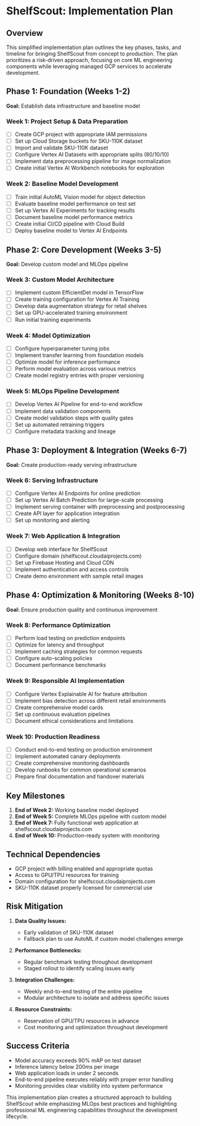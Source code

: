 # ShelfScout: Implementation Plan

## Overview
This simplified implementation plan outlines the key phases, tasks, and timeline for bringing ShelfScout from concept to production. The plan prioritizes a risk-driven approach, focusing on core ML engineering components while leveraging managed GCP services to accelerate development.

## Phase 1: Foundation (Weeks 1-2)
**Goal:** Establish data infrastructure and baseline model

### Week 1: Project Setup & Data Preparation
- [ ] Create GCP project with appropriate IAM permissions
- [ ] Set up Cloud Storage buckets for SKU-110K dataset
- [ ] Import and validate SKU-110K dataset
- [ ] Configure Vertex AI Datasets with appropriate splits (80/10/10)
- [ ] Implement data preprocessing pipeline for image normalization
- [ ] Create initial Vertex AI Workbench notebooks for exploration

### Week 2: Baseline Model Development
- [ ] Train initial AutoML Vision model for object detection
- [ ] Evaluate baseline model performance on test set
- [ ] Set up Vertex AI Experiments for tracking results
- [ ] Document baseline model performance metrics
- [ ] Create initial CI/CD pipeline with Cloud Build
- [ ] Deploy baseline model to Vertex AI Endpoints

## Phase 2: Core Development (Weeks 3-5)
**Goal:** Develop custom model and MLOps pipeline

### Week 3: Custom Model Architecture
- [ ] Implement custom EfficientDet model in TensorFlow
- [ ] Create training configuration for Vertex AI Training
- [ ] Develop data augmentation strategy for retail shelves
- [ ] Set up GPU-accelerated training environment
- [ ] Run initial training experiments

### Week 4: Model Optimization
- [ ] Configure hyperparameter tuning jobs
- [ ] Implement transfer learning from foundation models
- [ ] Optimize model for inference performance
- [ ] Perform model evaluation across various metrics
- [ ] Create model registry entries with proper versioning

### Week 5: MLOps Pipeline Development
- [ ] Develop Vertex AI Pipeline for end-to-end workflow
- [ ] Implement data validation components
- [ ] Create model validation steps with quality gates
- [ ] Set up automated retraining triggers
- [ ] Configure metadata tracking and lineage

## Phase 3: Deployment & Integration (Weeks 6-7)
**Goal:** Create production-ready serving infrastructure

### Week 6: Serving Infrastructure
- [ ] Configure Vertex AI Endpoints for online prediction
- [ ] Set up Vertex AI Batch Prediction for large-scale processing
- [ ] Implement serving container with preprocessing and postprocessing
- [ ] Create API layer for application integration
- [ ] Set up monitoring and alerting

### Week 7: Web Application & Integration
- [ ] Develop web interface for ShelfScout
- [ ] Configure domain (shelfscout.cloudaiprojects.com)
- [ ] Set up Firebase Hosting and Cloud CDN
- [ ] Implement authentication and access controls
- [ ] Create demo environment with sample retail images

## Phase 4: Optimization & Monitoring (Weeks 8-10)
**Goal:** Ensure production quality and continuous improvement

### Week 8: Performance Optimization
- [ ] Perform load testing on prediction endpoints
- [ ] Optimize for latency and throughput
- [ ] Implement caching strategies for common requests
- [ ] Configure auto-scaling policies
- [ ] Document performance benchmarks

### Week 9: Responsible AI Implementation
- [ ] Configure Vertex Explainable AI for feature attribution
- [ ] Implement bias detection across different retail environments
- [ ] Create comprehensive model cards
- [ ] Set up continuous evaluation pipelines
- [ ] Document ethical considerations and limitations

### Week 10: Production Readiness
- [ ] Conduct end-to-end testing on production environment
- [ ] Implement automated canary deployments
- [ ] Create comprehensive monitoring dashboards
- [ ] Develop runbooks for common operational scenarios
- [ ] Prepare final documentation and handover materials

## Key Milestones
1. **End of Week 2:** Working baseline model deployed
2. **End of Week 5:** Complete MLOps pipeline with custom model
3. **End of Week 7:** Fully functional web application at shelfscout.cloudaiprojects.com
4. **End of Week 10:** Production-ready system with monitoring

## Technical Dependencies
- GCP project with billing enabled and appropriate quotas
- Access to GPU/TPU resources for training
- Domain configuration for shelfscout.cloudaiprojects.com
- SKU-110K dataset properly licensed for commercial use

## Risk Mitigation
1. **Data Quality Issues:**
   - Early validation of SKU-110K dataset
   - Fallback plan to use AutoML if custom model challenges emerge

2. **Performance Bottlenecks:**
   - Regular benchmark testing throughout development
   - Staged rollout to identify scaling issues early

3. **Integration Challenges:**
   - Weekly end-to-end testing of the entire pipeline
   - Modular architecture to isolate and address specific issues

4. **Resource Constraints:**
   - Reservation of GPU/TPU resources in advance
   - Cost monitoring and optimization throughout development

## Success Criteria
- Model accuracy exceeds 90% mAP on test dataset
- Inference latency below 200ms per image
- Web application loads in under 2 seconds
- End-to-end pipeline executes reliably with proper error handling
- Monitoring provides clear visibility into system performance

This implementation plan creates a structured approach to building ShelfScout while emphasizing MLOps best practices and highlighting professional ML engineering capabilities throughout the development lifecycle.
